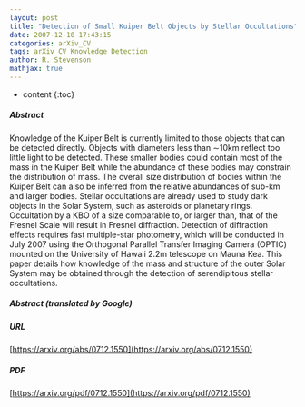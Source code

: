 ```yaml
---
layout: post
title: "Detection of Small Kuiper Belt Objects by Stellar Occultations"
date: 2007-12-10 17:43:15
categories: arXiv_CV
tags: arXiv_CV Knowledge Detection
author: R. Stevenson
mathjax: true
---
```


* content
{:toc}

##### Abstract
Knowledge of the Kuiper Belt is currently limited to those objects that can be detected directly. Objects with diameters less than $\sim$10km reflect too little light to be detected. These smaller bodies could contain most of the mass in the Kuiper Belt while the abundance of these bodies may constrain the distribution of mass. The overall size distribution of bodies within the Kuiper Belt can also be inferred from the relative abundances of sub-km and larger bodies. Stellar occultations are already used to study dark objects in the Solar System, such as asteroids or planetary rings. Occultation by a KBO of a size comparable to, or larger than, that of the Fresnel Scale will result in Fresnel diffraction. Detection of diffraction effects requires fast multiple-star photometry, which will be conducted in July 2007 using the Orthogonal Parallel Transfer Imaging Camera (OPTIC) mounted on the University of Hawaii 2.2m telescope on Mauna Kea. This paper details how knowledge of the mass and structure of the outer Solar System may be obtained through the detection of serendipitous stellar occultations.

##### Abstract (translated by Google)


##### URL
[https://arxiv.org/abs/0712.1550](https://arxiv.org/abs/0712.1550)

##### PDF
[https://arxiv.org/pdf/0712.1550](https://arxiv.org/pdf/0712.1550)

